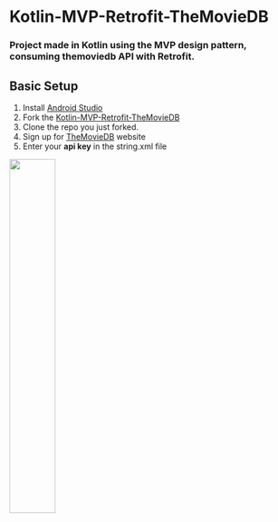 # Kotlin-MVP-Retrofit-TheMovieDB
### Project made in Kotlin using the MVP design pattern, consuming themoviedb API with Retrofit.

## Basic Setup

1. Install [Android Studio](https://developer.android.com/studio/)
2. Fork the [Kotlin-MVP-Retrofit-TheMovieDB](https://github.com/NailsonMello/Kotlin-MVP-Retrofit-TheMovieDB/fork)
3. Clone the repo you just forked.
4. Sign up for [TheMovieDB](https://developers.themoviedb.org/4/getting-started/authorization) website
5. Enter your **api key** in the string.xml file

<img src="https://uploaddeimagens.com.br/images/002/369/850/full/APIKEY.PNG?1569289750" width="40%"/>


